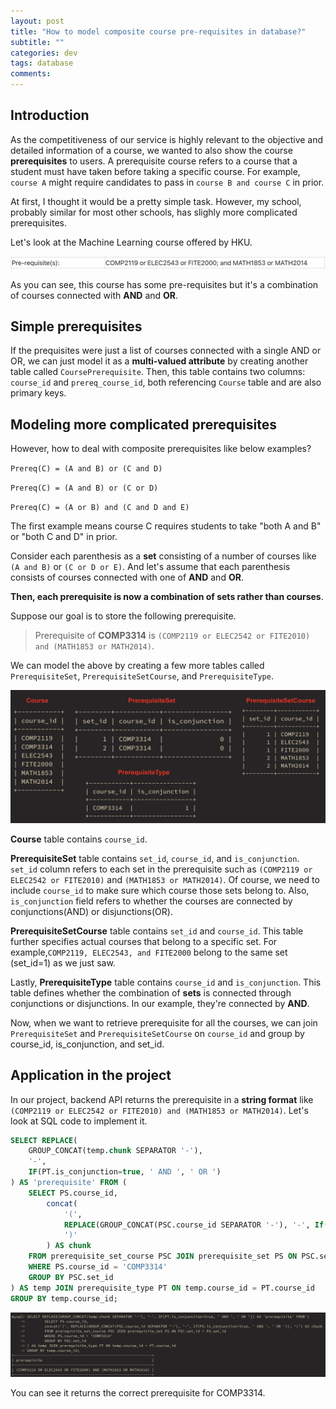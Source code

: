 ```yaml
---
layout: post
title: "How to model composite course pre-requisites in database?"
subtitle: ""
categories: dev
tags: database
comments:
---
```


## Introduction

As the competitiveness of our service is highly relevant to the objective and detailed information of a course, we wanted to also show the course **prerequisites** to users. A prerequisite course refers to a course that a student must have taken before taking a specific course. For example, `course A` might require candidates to pass in `course B and course C` in prior.

At first, I thought it would be a pretty simple task. However, my school, probably similar for most other schools, has slighly more complicated prerequisites.

Let's look at the Machine Learning course offered by HKU.

![](/assets/img/project/prereq1.png)

As you can see, this course has some pre-requisites but it's a combination of courses connected with **AND** and **OR**.

## Simple prerequisites

If the prequisites were just a list of courses connected with a single AND or OR, we can just model it as a **multi-valued attribute** by creating another table called `CoursePrerequisite`. Then, this table contains two columns: `course_id` and `prereq_course_id`, both referencing `Course` table and are also primary keys.

## Modeling more complicated prerequisites

However, how to deal with composite prerequisites like below examples?

`Prereq(C) = (A and B) or (C and D)`

`Prereq(C) = (A and B) or (C or D)`

`Prereq(C) = (A or B) and (C and D and E)`

The first example means course C requires students to take "both A and B" or "both C and D" in prior.

Consider each parenthesis as a **set** consisting of a number of courses like `(A and B)` or `(C or D or E)`. And let's assume that each parenthesis consists of courses connected with one of **AND** and **OR**.

**Then, each prerequisite is now a combination of sets rather than courses**.

Suppose our goal is to store the following prerequisite.

> Prerequisite of **COMP3314** is `(COMP2119 or ELEC2542 or FITE2010) and (MATH1853 or MATH2014)`.

We can model the above by creating a few more tables called `PrerequisiteSet`, `PrerequisiteSetCourse`, and `PrerequisiteType`.

![](/assets/img/project/prereq2.png)

**Course** table contains `course_id`.

**PrerequisiteSet** table contains `set_id`, `course_id`, and `is_conjunction`. `set_id` column refers to each set in the prerequisite such as `(COMP2119 or ELEC2542 or FITE2010)` and `(MATH1853 or MATH2014)`. Of course, we need to include `course_id` to make sure which course those sets belong to. Also, `is_conjunction` field refers to whether the courses are connected by conjunctions(AND) or disjunctions(OR).

**PrerequisiteSetCourse** table contains `set_id` and `course_id`. This table further specifies actual courses that belong to a specific set. For example,`COMP2119, ELEC2543, and FITE2000` belong to the same set (set_id=1) as we just saw.

Lastly, **PrerequisiteType** table contains `course_id` and `is_conjunction`. This table defines whether the combination of **sets** is connected through conjunctions or disjunctions. In our example, they're connected by **AND**.

Now, when we want to retrieve prerequisite for all the courses, we can join `PrerequisiteSet` and `PrerequisiteSetCourse` on `course_id` and group by course_id, is_conjunction, and set_id.

## Application in the project

In our project, backend API returns the prerequisite in a **string format** like `(COMP2119 or ELEC2542 or FITE2010) and (MATH1853 or MATH2014)`. Let's look at SQL code to implement it.

```sql
SELECT REPLACE(
	GROUP_CONCAT(temp.chunk SEPARATOR '-'),
	'-',
	IF(PT.is_conjunction=true, ' AND ', ' OR ')
) AS 'prerequisite' FROM (
	SELECT PS.course_id,
		concat(
			'(',
			REPLACE(GROUP_CONCAT(PSC.course_id SEPARATOR '-'), '-', If(PS.is_conjunction=true, ' AND ', ' OR ')),
			')'
		) AS chunk
	FROM prerequisite_set_course PSC JOIN prerequisite_set PS ON PSC.set_id = PS.set_id
	WHERE PS.course_id = 'COMP3314'
	GROUP BY PSC.set_id
) AS temp JOIN prerequisite_type PT ON temp.course_id = PT.course_id
GROUP BY temp.course_id;
```

![](/assets/img/project/prereq3.png)

You can see it returns the correct prerequisite for COMP3314.
